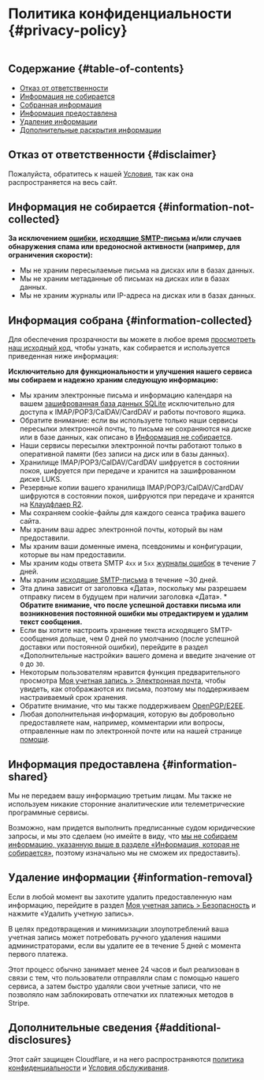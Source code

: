 # Политика конфиденциальности {#privacy-policy}

<img loading="lazy" src="/img/articles/privacy.webp" alt="" class="rounded-lg" />

## Содержание {#table-of-contents}

* [Отказ от ответственности](#disclaimer)
* [Информация не собирается](#information-not-collected)
* [Собранная информация](#information-collected)
* [Информация предоставлена](#information-shared)
* [Удаление информации](#information-removal)
* [Дополнительные раскрытия информации](#additional-disclosures)

## Отказ от ответственности {#disclaimer}

Пожалуйста, обратитесь к нашей [Условия](/terms), так как она распространяется на весь сайт.

## Информация не собирается {#information-not-collected}

**За исключением [ошибки](/faq#do-you-store-error-logs), [исходящие SMTP-письма](/faq#do-you-support-sending-email-with-smtp) и/или случаев обнаружения спама или вредоносной активности (например, для ограничения скорости):**

* Мы не храним пересылаемые письма на дисках или в базах данных.
* Мы не храним метаданные об письмах на дисках или в базах данных.
* Мы не храним журналы или IP-адреса на дисках или в базах данных.

## Информация собрана {#information-collected}

Для обеспечения прозрачности вы можете в любое время <a href="https://github.com/forwardemail" target="_blank" rel="noopener noreferrer">просмотреть наш исходный код</a>, чтобы узнать, как собирается и используется приведенная ниже информация:

**Исключительно для функциональности и улучшения нашего сервиса мы собираем и надежно храним следующую информацию:**

* Мы храним электронные письма и информацию календаря на вашем [зашифрованная база данных SQLite](/blog/docs/best-quantum-safe-encrypted-email-service) исключительно для доступа к IMAP/POP3/CalDAV/CardDAV и работы почтового ящика.
* Обратите внимание: если вы используете только наши сервисы пересылки электронной почты, то письма не сохраняются на диске или в базе данных, как описано в [Информация не собирается](#information-not-collected).
* Наши сервисы пересылки электронной почты работают только в оперативной памяти (без записи на диск или в базы данных).
* Хранилище IMAP/POP3/CalDAV/CardDAV шифруется в состоянии покоя, шифруется при передаче и хранится на зашифрованном диске LUKS.
* Резервные копии вашего хранилища IMAP/POP3/CalDAV/CardDAV шифруются в состоянии покоя, шифруются при передаче и хранятся на [Клаудфлаер R2](https://www.cloudflare.com/developer-platform/r2/).
* Мы сохраняем cookie-файлы для каждого сеанса трафика вашего сайта.
* Мы храним ваш адрес электронной почты, который вы нам предоставили.
* Мы храним ваши доменные имена, псевдонимы и конфигурации, которые вы нам предоставили.
* Мы храним коды ответа SMTP `4xx` и `5xx` [журналы ошибок](/faq#do-you-store-error-logs) в течение 7 дней.
* Мы храним [исходящие SMTP-письма](/faq#do-you-support-sending-email-with-smtp) в течение \~30 дней.
* Эта длина зависит от заголовка «Дата», поскольку мы разрешаем отправку писем в будущем при наличии заголовка «Дата». * **Обратите внимание, что после успешной доставки письма или возникновения постоянной ошибки мы отредактируем и удалим текст сообщения.**
* Если вы хотите настроить хранение текста исходящего SMTP-сообщения дольше, чем 0 дней по умолчанию (после успешной доставки или постоянной ошибки), перейдите в раздел «Дополнительные настройки» вашего домена и введите значение от `0` до `30`.
* Некоторым пользователям нравится функция предварительного просмотра [Моя учетная запись > Электронная почта](/my-account/emails), чтобы увидеть, как отображаются их письма, поэтому мы поддерживаем настраиваемый срок хранения.
* Обратите внимание, что мы также поддерживаем [OpenPGP/E2EE](/faq#do-you-support-openpgpmime-end-to-end-encryption-e2ee-and-web-key-directory-wkd).
* Любая дополнительная информация, которую вы добровольно предоставляете нам, например, комментарии или вопросы, отправленные нам по электронной почте или на нашей странице <a href="/help">помощи</a>.

## Информация предоставлена {#information-shared}

Мы не передаем вашу информацию третьим лицам. Мы также не используем никакие сторонние аналитические или телеметрические программные сервисы.

Возможно, нам придется выполнить предписанные судом юридические запросы, и мы это сделаем (но имейте в виду, что [мы не собираем информацию, указанную выше в разделе «Информация, которая не собирается»](#information-not-collected), поэтому изначально мы не сможем их предоставить).

## Удаление информации {#information-removal}

Если в любой момент вы захотите удалить предоставленную нам информацию, перейдите в раздел <a href="/my-account/security">Моя учетная запись > Безопасность</a> и нажмите «Удалить учетную запись».

В целях предотвращения и минимизации злоупотреблений ваша учетная запись может потребовать ручного удаления нашими администраторами, если вы удалите ее в течение 5 дней с момента первого платежа.

Этот процесс обычно занимает менее 24 часов и был реализован в связи с тем, что пользователи отправляли спам с помощью нашего сервиса, а затем быстро удаляли свои учетные записи, что не позволяло нам заблокировать отпечатки их платежных методов в Stripe.

## Дополнительные сведения {#additional-disclosures}

Этот сайт защищен Cloudflare, и на него распространяются [политика конфиденциальности](https://www.cloudflare.com/privacypolicy/) и [Условия обслуживания](https://www.cloudflare.com/website-terms/).